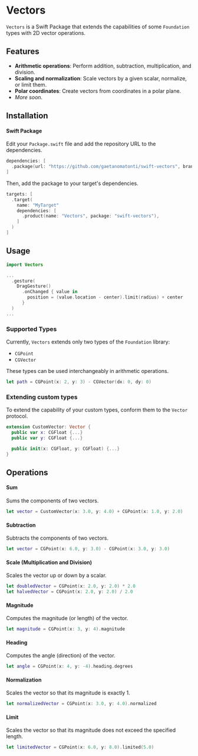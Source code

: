 # Vectors

`Vectors` is a Swift Package that extends the capabilities of some `Foundation` types with 2D vector operations.

## Features
- **Arithmetic operations**: Perform addition, subtraction, multiplication, and division.
- **Scaling and normalization**: Scale vectors by a given scalar, normalize, or limit them.
- **Polar coordinates**: Create vectors from coordinates in a polar plane.
- *More soon*.

## Installation
#### Swift Package
Edit your `Package.swift` file and add the repository URL to the dependencies.

```swift
dependencies: [
  .package(url: "https://github.com/gaetanomatonti/swift-vectors", branch: "main")
]
```

Then, add the package to your target's dependencies.

```swift
targets: [
  .target(
    name: "MyTarget"
    dependencies: [
      .product(name: "Vectors", package: "swift-vectors"),
    ]
  )
]
```

## Usage

```swift
import Vectors

...
  .gesture(
    DragGesture()
      .onChanged { value in
        position = (value.location - center).limit(radius) + center
      }
  )
...
```

### Supported Types
Currently, `Vectors` extends only two types of the `Foundation` library:
- `CGPoint`
- `CGVector`

These types can be used interchangeably in arithmetic operations.
```swift
let path = CGPoint(x: 2, y: 3) - CGVector(dx: 0, dy: 0)
```

### Extending custom types
To extend the capability of your custom types, conform them to the `Vector` protocol.

```swift
extension CustomVector: Vector {
  public var x: CGFloat {...}
  public var y: CGFloat {...}

  public init(x: CGFloat, y: CGFloat) {...}
}
```

## Operations

#### Sum
Sums the components of two vectors.

```swift
let vector = CustomVector(x: 3.0, y: 4.0) + CGPoint(x: 1.0, y: 2.0)       // CustomVector(x: 4.0, y: 6.0)
```

#### Subtraction
Subtracts the components of two vectors.

```swift
let vector = CGPoint(x: 6.0, y: 3.0) - CGPoint(x: 3.0, y: 3.0)            // CGPoint(x: 3.0, y: 0.0)
```

#### Scale (Multiplication and Division)
Scales the vector up or down by a scalar.

```swift
let doubledVector = CGPoint(x: 2.0, y: 2.0) * 2.0                         // CGPoint(x: 4.0, y: 4.0)
let halvedVector = CGPoint(x: 2.0, y: 2.0) / 2.0                          // CGPoint(x: 1.0, y: 1.0)
```

#### Magnitude
Computes the magnitude (or length) of the vector.

```swift
let magnitude = CGPoint(x: 3, y: 4).magnitude                             // 5.0
```

#### Heading
Computes the angle (direction) of the vector.

```swift
let angle = CGPoint(x: 4, y: -4).heading.degrees                          // -45.0
```

#### Normalization
Scales the vector so that its magnitude is exactly 1.

```swift
let normalizedVector = CGPoint(x: 3.0, y: 4.0).normalized                 // CGPoint(x: 0.6, y: 0.8)
```

#### Limit
Scales the vector so that its magnitude does not exceed the specified length.

```swift
let limitedVector = CGPoint(x: 6.0, y: 8.0).limited(5.0)                  // CGPoint(x: 3.0, y: 4.0)
```

